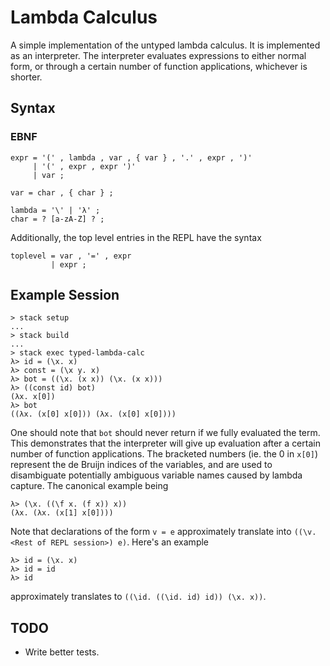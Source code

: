 
# Lambda Calculus

A simple implementation of the untyped lambda calculus. It is implemented as an
interpreter. The interpreter evaluates expressions to either normal form, or
through a certain number of function applications, whichever is shorter.

## Syntax

### EBNF

```
expr = '(' , lambda , var , { var } , '.' , expr , ')'
     | '(' , expr , expr ')'
     | var ;

var = char , { char } ;

lambda = '\' | 'λ' ;
char = ? [a-zA-Z] ? ;
```

Additionally, the top level entries in the REPL have the syntax
```
toplevel = var , '=' , expr
         | expr ;
```

## Example Session

```
> stack setup
...
> stack build
...
> stack exec typed-lambda-calc
λ> id = (\x. x)
λ> const = (\x y. x)
λ> bot = ((\x. (x x)) (\x. (x x)))
λ> ((const id) bot)
(λx. x[0])
λ> bot
((λx. (x[0] x[0])) (λx. (x[0] x[0])))
```

One should note that `bot` should never return if we fully evaluated the term.
This demonstrates that the interpreter will give up evaluation after a certain
number of function applications. The bracketed numbers (ie. the 0 in `x[0]`)
represent the de Bruijn indices of the variables, and are used to disambiguate
potentially ambiguous variable names caused by lambda capture. The canonical
example being
```
λ> (\x. ((\f x. (f x)) x))
(λx. (λx. (x[1] x[0])))
```

Note that declarations of the form `v = e` approximately translate into
`((\v. <Rest of REPL session>) e)`. Here's an example
```
λ> id = (\x. x)
λ> id = id
λ> id
```
approximately translates to `((\id. ((\id. id) id)) (\x. x))`.

## TODO

- Write better tests.

